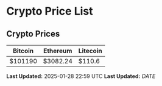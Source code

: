 # Crypto Price List

## Crypto Prices
| Bitcoin | Ethereum | Litecoin |
| ------- | -------- | -------- |
| $101190 | $3082.24 | $110.6 |
**Last Updated:** 2025-01-28 22:59 UTC
**Last Updated:** $DATE$
